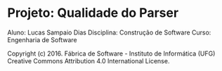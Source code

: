 # Projeto: Qualidade do Parser
Aluno: Lucas Sampaio Dias
Disciplina: Construção de Software
Curso: Engenharia de Software

Copyright (c) 2016. Fábrica de Software - Instituto de Informática (UFG)
Creative Commons Attribution 4.0 International License.